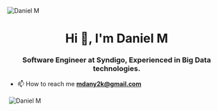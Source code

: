 <p align="left"> <img src="https://komarev.com/ghpvc/?username=daniel-sde&label=Profile%20views&color=0e75b6&style=flat" alt="Daniel M" /> </p>

<h1 align="center">Hi 👋, I'm Daniel M</h1>
<h3 align="center">Software Engineer at Syndigo, Experienced in Big Data technologies.</h3>

- 📫 How to reach me **mdany2k@gmail.com**

<p>&nbsp;<img align="center" src="https://github-readme-stats.vercel.app/api?username=daniel-sde&show_icons=true&locale=en" alt="Daniel M" /></p>
